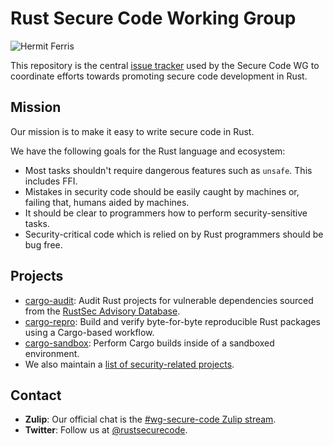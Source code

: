 # Rust Secure Code Working Group

![Hermit Ferris](https://avatars2.githubusercontent.com/u/44121472?s=230)

This repository is the central [issue tracker] used by the Secure Code WG to
coordinate efforts towards promoting secure code development in Rust.

## Mission

Our mission is to make it easy to write secure code in Rust.

We have the following goals for the Rust language and ecosystem:
- Most tasks shouldn't require dangerous features such as `unsafe`. This includes FFI.
- Mistakes in security code should be easily caught by machines or, failing
  that, humans aided by machines.
- It should be clear to programmers how to perform security-sensitive tasks.
- Security-critical code which is relied on by Rust programmers should be bug
  free.
  
## Projects

- [cargo-audit]: Audit Rust projects for vulnerable dependencies sourced from the [RustSec Advisory Database][rustsec].
- [cargo-repro]: Build and verify byte-for-byte reproducible Rust packages using a Cargo-based workflow.
- [cargo-sandbox]: Perform Cargo builds inside of a sandboxed environment.
- We also maintain a [list of security-related projects][projects].

## Contact

- **Zulip**: Our official chat is the [#wg-secure-code Zulip stream].
- **Twitter**: Follow us at [@rustsecurecode].

[issue tracker]: https://github.com/rust-secure-code/wg/issues
[cargo-audit]: https://github.com/rustsec/cargo-audit
[cargo-repro]: https://github.com/rust-secure-code/cargo-repro
[cargo-sandbox]: https://github.com/rust-secure-code/cargo-sandbox
[rustsec]: https://rustsec.org
[projects]: https://github.com/rust-secure-code/projects
[#wg-secure-code Zulip stream]: https://rust-lang.zulipchat.com/#narrow/stream/146229-wg-secure-code
[@rustsecurecode]: https://twitter.com/rustsecurecode
